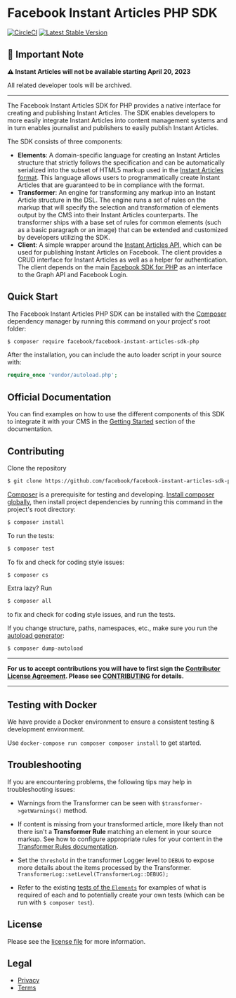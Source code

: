 # Facebook Instant Articles PHP SDK #

[![CircleCI](https://circleci.com/gh/facebook/facebook-instant-articles-sdk-php.svg?style=shield)](https://circleci.com/gh/facebook/facebook-instant-articles-sdk-php)
[![Latest Stable Version](https://poser.pugx.org/facebook/facebook-instant-articles-sdk-php/v/stable)](https://packagist.org/packages/facebook/facebook-instant-articles-sdk-php)

## 🚨 Important Note

**⚠️ Instant Articles will not be available starting April 20, 2023**

All related developer tools will be archived.

---

The Facebook Instant Articles SDK for PHP provides a native interface for creating and publishing Instant Articles. The SDK enables developers to more easily integrate Instant Articles into content management systems and in turn enables journalist and publishers to easily publish Instant Articles.

The SDK consists of three components:
- **Elements**: A domain-specific language for creating an Instant Articles structure that strictly follows the specification and can be automatically serialized into the subset of HTML5 markup used in the [Instant Articles format](https://developers.facebook.com/docs/instant-articles/reference). This language allows users to programmatically create Instant Articles that are guaranteed to be in compliance with the format.
- **Transformer**: An engine for transforming any markup into an Instant Article structure in the DSL. The engine runs a set of rules on the markup that will specify the selection and transformation of elements output by the CMS into their Instant Articles counterparts. The transformer ships with a base set of rules for common elements (such as a basic paragraph or an image) that can be extended and customized by developers utilizing the SDK.
- **Client**: A simple wrapper around the [Instant Articles API](https://developers.facebook.com/docs/instant-articles/api), which can be used for publishing Instant Articles on Facebook. The client provides a CRUD interface for Instant Articles as well as a helper for authentication. The client depends on the main [Facebook SDK for PHP](https://github.com/facebook/facebook-php-sdk-v4) as an interface to the Graph API and Facebook Login.

## Quick Start

The Facebook Instant Articles PHP SDK can be installed with the [Composer](https://getcomposer.org/) dependency manager by running this command on your project's root folder:

```sh
$ composer require facebook/facebook-instant-articles-sdk-php
```

After the installation, you can include the auto loader script in your source with:

```PHP
require_once 'vendor/autoload.php';
```

## Official Documentation
You can find examples on how to use the different components of this SDK to integrate it with your CMS in the [Getting Started](https://developers.facebook.com/docs/instant-articles/sdk/#getting-started) section of the documentation.

## Contributing

Clone the repository
```sh
$ git clone https://github.com/facebook/facebook-instant-articles-sdk-php.git
```

[Composer](https://getcomposer.org/) is a prerequisite for testing and developing. [Install composer globally](https://getcomposer.org/doc/00-intro.md#globally), then install project dependencies by running this command in the project's root directory:

```sh
$ composer install
```

To run the tests:

```sh
$ composer test
```

To fix and check for coding style issues:

```sh
$ composer cs
```

Extra lazy? Run

```sh
$ composer all
```

to fix and check for coding style issues, and run the tests.

If you change structure, paths, namespaces, etc., make sure you run the [autoload generator](https://getcomposer.org/doc/03-cli.md#dump-autoload):
```sh
$ composer dump-autoload
```

___
**For us to accept contributions you will have to first sign the [Contributor License Agreement](https://code.facebook.com/cla). Please see [CONTRIBUTING](https://github.com/facebook/facebook-instant-articles-sdk-php/blob/master/CONTRIBUTING.md) for details.**
___
## Testing with Docker

We have provide a Docker environment to ensure a consistent testing & development environment.

Use `docker-compose run composer composer install` to get started.

## Troubleshooting

If you are encountering problems, the following tips may help in troubleshooting issues:

- Warnings from the Transformer can be seen with `$transformer->getWarnings()` method.

- If content is missing from your transformed article, more likely than not there isn't a **Transformer Rule** matching an element in your source markup. See how to configure appropriate rules for your content in the [Transformer Rules documentation](https://developers.facebook.com/docs/instant-articles/sdk/transformer-rules).

- Set the `threshold` in the transformer Logger level to `DEBUG` to expose more details about the items processed by the Transformer. `TransformerLog::setLevel(TransformerLog::DEBUG);`

- Refer to the existing [tests of the `Elements`](https://github.com/facebook/facebook-instant-articles-sdk-php/tree/master/tests/Facebook/InstantArticles/Elements) for examples of what is required of each and to potentially create your own tests (which can be run with `$ composer test`).

## License

Please see the [license file](https://github.com/facebook/facebook-instant-articles-sdk-php/blob/master/LICENSE) for more information.

## Legal

* [Privacy](https://opensource.facebook.com/legal/privacy/)
* [Terms](https://opensource.facebook.com/legal/terms/)
